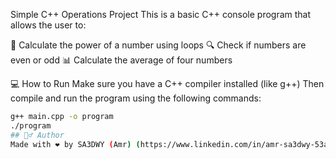 Simple C++ Operations Project
This is a basic C++ console program that allows the user to:

🔢 Calculate the power of a number using loops
🔍 Check if numbers are even or odd
📊 Calculate the average of four numbers

💻 How to Run
Make sure you have a C++ compiler installed (like g++)
Then compile and run the program using the following commands:

```bash
g++ main.cpp -o program
./program
## 🙋‍♂️ Author
Made with ❤️ by SA3DWY (Amr) (https://www.linkedin.com/in/amr-sa3dwy-53a51a343 )
